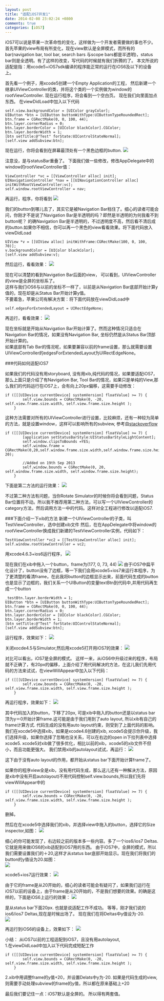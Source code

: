 ```yaml
---
layout: post
title: "适配iOS7开发1"
date: 2014-02-08 23:02:24 +0800
comments: true
categories: [iOS7]
---
```

iOS7可以说是苹果一次革命性的变化，这样做为一个开发者需要做的事也不少。首先苹果的view布局有所变化，现在view默认是全屏模式，而所有的bar(navigation bar, tool bar, search bars 与scope bars都是半透明)，status bar则是全透明。有了这样的改变，写代码的时候就有我们折腾的了。 本文所说的适配是指：用xcode5+iOS7sdk编译的程序能正常的运行在iOS6及以下的设备上。

首先看一个例子，用xcode5创建一个Empty Application的工程， 然后新建一个继承UIViewController的类，并将这个类的一个实例做为window的rootViewController. 现在运行程序，将会看到一个空白页。 现在我们向里面加点东西。 在viewDidLoad中加入以下代码

```
self.view.backgroundColor = [UIColor grayColor];
UIButton *btn = [UIButton buttonWithType:UIButtonTypeRoundedRect];
btn.frame = CGRectMake(0, 0, 100, 44);
btn.layer.cornerRadius = 0;
btn.layer.borderColor = [UIColor blackColor].CGColor;
btn.layer.borderWidth = 1;
[btn setTitle:@"Test" forState:UIControlStateNormal];
[self.view addSubview:btn];
```

现在运行，你将会看到在屏幕最顶处有一个黑色边框的button. 
![](http://ww3.sinaimg.cn/large/6bf526ffgw1edcdvo2yn4j20hs0vkgls.jpg)

注意没，是与statusBar重叠了。
下面我们做一些修改，修改AppDelegate中的window的rootViewController值：

```
ViewController *vc = [[ViewController alloc] init];
UINavigationController *nav = [[UINavigationController alloc] initWithRootViewController:vc];
self.window.rootViewController = nav;
```

再运行，程序，你将看到
![](http://ww1.sinaimg.cn/large/6bf526ffgw1edcdwv6tt7j20hs0vkq34.jpg)

我们的button到哪儿去了，其实它是被Navigation Bar档住了。细心的读者可能会问，你刚才不是说了Navigation Bar是半透明的吗？即然是半透明的为何我看不到button呢？ 的确Navigation Bar是半透明的，不过透明度不高，然后看不清后成的button.如果你不相信，你可以再一个黑色的view看看效果。将下面代码放入viewDidLoad

```
UIView *v = [[UIView alloc] initWithFrame:CGRectMake(100, 0, 100, 70)];
v.backgroundColor = [UIColor blackColor];
[self.view addSubview:v];
```

然后运行，看看效果：
![](http://ww1.sinaimg.cn/large/6bf526ffgw1edcdyrmfs4j20hs0vkdg1.jpg)

现在可以清楚的看到Navigation Bar后面的view， 可以看到，UIViewController的view是全屏的坐标系了。<br>
这样与我们iOS6与以前的坐标不一样了，以前是从Navigation Bar底部开始计算y值的，现在却是从Status Bar开始计算y值。<br>
不要着急，苹果公司有解决方案：将下面代码放在viewDidLoad中

```
self.edgesForExtendedLayout = UIRectEdgeNone;
```
再运行，看看效果：
![](http://ww3.sinaimg.cn/large/6bf526ffgw1edcebwcwusj20hs0vkmxe.jpg)

现在坐标就是开始从Navigation Bar开始计算了。然而这种情况只适合在Navigation Bar的情况，如果没有Navigation Bar, 坐标仍然是从Status Bar顶部开始计算的。<br>
如果底部有Tab Bar的情况呢，如果要兼容以前的frame设置，那么就需要设置UIViewController的edgesForExtendedLayout为UIRectEdgeNone。<br>

###代码如何适配iOS7

如果我们的代码没有用storyboard, 没有用xib,纯代码的情况，如果要适配iOS7，那么上面只是介绍了有Navigation Bar, Tool Bar的情况，如果只是单纯的View,那么我们的代码运行在iOS7上，会有向上20px偏移，这需要手动修改：

```
if ([[[UIDevice currentDevice] systemVersion] floatValue] >= 7) {
        self.view.bounds = CGRectMake(0, -20, self.view.frame.size.width, self.view.frame.size.height );
    }
```

这种方法需要对所有的UIViewController进行设置，比较麻烦，还有一种较为简单的方法，就是设置window，这样可以影响所有的subview, 参考自[stackoverflow](http://stackoverflow.com/questions/18294872/ios-7-status-bar-back-to-ios-6-style/18855464#18855464)

```
if ([[[UIDevice currentDevice] systemVersion] floatValue] >= 7) {
        [application setStatusBarStyle:UIStatusBarStyleLightContent];
        self.window.clipsToBounds =YES;
        self.window.frame =  CGRectMake(0,20,self.window.frame.size.width,self.window.frame.size.height-20);
        
        //Added on 19th Sep 2013
        self.window.bounds = CGRectMake(0, 20, self.window.frame.size.width, self.window.frame.size.height);
    }
```

下面是第二方法的运行效果：
![](http://ww1.sinaimg.cn/large/6bf526ffgw1edceixx3bmj20hs0vkaab.jpg)

不过第二种方法有问题，当你Rotate Simulator的时候你将会看到问题，Status Bar位置将不动。所以我不推荐用第二种方法，可以写一个UIViewController的category方法，然后调用方法一中的代码。这样对全工程进行修改以适配iOS7.

###下面介绍一下xib的方法
新建一个UIViewController的子类，叫TestViewController，选中创建xib文件 然后，在在AppDelegate中将window的rootViewController换成我们新建的TestViewController实例，代码如下：

```
TestViewController *vc2 = [[TestViewController alloc] init];
self.window.rootViewController = vc2;
```

用xcode4.6.3+ios6运行程序，
![](http://ww3.sinaimg.cn/large/6bf526ffgw1edceozre4oj20hs0vkjrg.jpg)

现在我们在xib中拖入一个button，frame为(177, 0, 73, 44) 
![](http://ww2.sinaimg.cn/large/6bf526ffgw1edces84tk0j20ny0bhwg9.jpg)
由于iOS7中扁平化设计了，button没有了边框，等一下我们会用xcode5+ios7来运行本程序，为了更清楚的看清frame，在此我将button的边框显示出来，前面代码生成的button也是显示了边框的，我们关系一个UIButton的变量textBtn到代码中,并用代码再生成一个button

```
_testBtn.layer.borderWidth = 1;
UIButton *btn = [UIButton buttonWithType:UIButtonTypeRoundedRect];
btn.frame = CGRectMake(0, 0, 100, 44);
btn.layer.cornerRadius = 0;
btn.layer.borderColor = [UIColor blackColor].CGColor;
btn.layer.borderWidth = 1;
[btn setTitle:@"Test" forState:UIControlStateNormal];
[self.view addSubview:btn];
```

运行程序，效果如下： 
![](http://ww1.sinaimg.cn/large/6bf526ffgw1edcf3ld7s9j20hs0vkjrp.jpg)

关闭xocde4.5与Simulator,然后用xcode5打开用iOS7的效果： 
![](http://ww3.sinaimg.cn/large/6bf526ffgw1edcf5nev3lj20hs0vk74i.jpg)

对比可以看出，iOS7是全屏的模式。 这样一来，从iOS6中升级过来的程序，布局就不正确了，有20px的偏移，上面介绍了用代码解决的方法，在这儿我们先用代码的方法来试试，在viewWillAppear中加入以下代码：

```
if ([[[UIDevice currentDevice] systemVersion] floatValue] >= 7) {
        self.view.bounds = CGRectMake(0, -20, self.view.frame.size.width, self.view.frame.size.height );
    }
```

再运行程序，效果如下：
![](http://ww1.sinaimg.cn/large/6bf526ffgw1edcf8ajwtmj20hs0vkglu.jpg)

其中代码加入的button，下移了20px, 可是xib中拖入的button还是以status bar顶为y＝0开始计算frame.这可能是由于我们用到了auto layout, 所以xib有自己的frame计算方式. 代码生成的没有用auto layout约束，则受到了上面代码的影响。 我们在xocde5中选择xib，如果是xcode4.6创建的xib, xcode5会提示你升级，我们选择升级，如果你选择了忽略也没关系，可以在右边的open in下拉列表中选择xcode5. xcode5对xib做了很多优化，相比以前的xib，xcode5的xib文件不但小，而且功能更强大。 我们禁用xib的autolayout试试，再运行：
![](http://ww3.sinaimg.cn/large/6bf526ffgw1edcf93kryej20hs0vkdg2.jpg)

这下由于没有auto layout的作用，都开始从status bar下面开始计算frame了。

如果你的程序view全是xib，没有用代码生成，那么这儿还有一种解决方法，原因是xib中没有开启autolayout)不用代码控制self.view.bounds,所以我们先将viewWillAppear中的

```
if ([[[UIDevice currentDevice] systemVersion] floatValue] >= 7) {
        self.view.bounds = CGRectMake(0, -20, self.view.frame.size.width, self.view.frame.size.height );
    }
```
删掉。

然后在在xcode5中选择我们的xib，并选择view中拖入的button，选择它的Size inspector,如图：
![](http://ww2.sinaimg.cn/large/6bf526ffgw1edcffnqm5uj20vo0cygmt.jpg)

细心的你可能发现了，右边较之前的版本多一些内容。多了一个ios6/ios7 Deltas.它就是用来做iOS6的xib适配到iOS7用的东西。 由于iOS7中，全屏的模式，所以我们需要设置我们的＋20,这样才从status bar底部开始显示。现在我们将我们的button的y值设为20.如图：<br>
![](http://ww1.sinaimg.cn/large/6bf526ffgw1edcfgu9hj7j208909tq3e.jpg)

xcode5+ios7运行效果：
![](http://ww3.sinaimg.cn/large/6bf526ffgw1edcfj5xunjj20hs0vkgls.jpg)

由于它的frame是从20开始的，细心的读者可能会有疑问了，如果我们运行在iOS7以前的设备上，由于frame是从20开始的，不是我们想要的效果。的确是这样的，下面是iOS6上运行的效果：
![](http://ww2.sinaimg.cn/large/6bf526ffgw1edcfll9kvjj20hs0vk74d.jpg)

是从status bar下面20px.
也就是说适配工作不成功。 等等，刚才我们说的ios6/ios7 Deltas,现在是时候出场了。 现在我们在将Deltas中y值设为-20.<br>
![](http://ww2.sinaimg.cn/large/6bf526ffgw1edcfmtk3swj20780a3jrv.jpg)

再运行到iOS6的设备上，效果如下：
![](http://ww1.sinaimg.cn/large/6bf526ffgw1edcfnfg3qmj20hs0vkaaa.jpg)

小结： 从iOS7以前的工程适配到iOS7，且没有用autolayout,<br>
1.在viewDidLoad中加入以下代码完成短配工作

```
if ([[[UIDevice currentDevice] systemVersion] floatValue] >= 7) {
        self.view.bounds = CGRectMake(0, -20, self.view.frame.size.width, self.view.frame.size.height );
    }
```

2.xib中用调整frame的y值+20，并设置Delats中y为-20. 如果是代码生成的view,则需要手动处理subview的frame的y值，所以都在原来基础上+20

最后我们要记住一点：iOS7默认是全屏的。 所以得有两套值。

